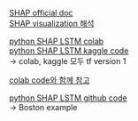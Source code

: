 [SHAP official doc](https://shap-lrjball.readthedocs.io/en/latest/generated/shap.summary_plot.html) <br>
[SHAP visualization 해석](https://datanetworkanalysis.github.io/2019/12/24/shap3) <br>

[python SHAP LSTM colab](https://colab.research.google.com/drive/1TnT6YVfp-VHyl3tf_C3_53a5XRYrhzK8) <br>
[python SHAP LSTM kaggle code](https://www.kaggle.com/code/phamvanvung/shap-for-lstm/notebook) <br>
-> colab, kaggle 모두 tf version 1 <br>

[colab code와 함께 참고](https://www.gritfeat.com/explainable-aixai-from-correlation-to-causation-shap-for-lstm-time-series-model/) <br>

[python SHAP LSTM github code](https://github.com/slundberg/shap) <br>
-> Boston example

